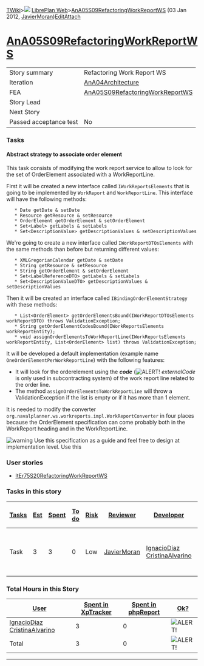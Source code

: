 [TWiki](/twiki/Main/WebHome)&gt;![](/twiki/TWiki/TWikiDocGraphics/web-bg-small.gif) [LibrePlan Web](/twiki/LibrePlan/WebHome)&gt;[AnA05S09RefactoringWorkReportWS](http://wiki.libreplan-enterprise.com/twiki/LibrePlan/AnA05S09RefactoringWorkReportWS "Topic revision: 6 (03 Jan 2012 - 15:17:22)") (03 Jan 2012, [JavierMoran](/twiki/Main/JavierMoran))[Edit](http://wiki.libreplan-enterprise.com/twiki/bin/edit/LibrePlan/AnA05S09RefactoringWorkReportWS?t=1520337835 "Edit this topic text")[Attach](/twiki/bin/attach/LibrePlan/AnA05S09RefactoringWorkReportWS "Attach an image or document to this topic")

 [AnA05S09RefactoringWorkReportWS](/twiki/LibrePlan/AnA05S09RefactoringWorkReportWS)
===============================================================================================================================================



|                        |                                                                                              |
|------------------------|----------------------------------------------------------------------------------------------|
| Story summary          | Refactoring Work Report WS                                                                   |
| Iteration              | [AnA04Architecture](/twiki/LibrePlan/AnA04Architecture)                             |
| FEA                    | [AnA05S09RefactoringWorkReportWS](/twiki/LibrePlan/AnA05S09RefactoringWorkReportWS) |
| Story Lead             |                                                                                              |
| Next Story             |                                                                                              |
| Passed acceptance test | No                                                                                           |

###  Tasks



####  Abstract strategy to associate order element

This task consists of modifying the work report service to allow to look for the set of OrderElement associated with a WorkReportLine.

First it will be created a new interface called `IWorkReportsElements` that is going to be implemented by `WorkReport` and `WorkReportLine`. This interface will have the following methods:

       * Date getDate & setDate
       * Resource getResource & setResource
       * OrderElement getOrderElement & setOrderElement
       * Set<Label> getLabels & setLabels
       * Set<DescriptionValue> getDescriptionValues & setDescriptionValues

We're going to create a new interface called `IWorkReportDTOsElements` with the same methods than before but returning different values:

       * XMLGregorianCalendar getDate & setDate
       * String getResource & setResource
       * String getOrderElement & setOrderElement
       * Set<LabelReferenceDTO> getLabels & setLabels
       * Set<DescriptionValueDTO> getDescriptionValues & setDescriptionValues

Then it will be created an interface called `IBindingOrderElementStrategy` with these methods:

       * List<OrderElement> getOrderElementsBound(IWorkReportDTOsElements workReportDTO) throws ValidationException;
       * String getOrderElementCodesBound(IWorkReportsElements workReportEntity);
       * void assignOrderElementsToWorkReportLine(IWorkReportsElements workReportEntity, List<OrderElement> list) throws ValidationException;

It will be developed a default implementation (example name `OneOrderElementPerWorkReportLine`) with the following features:

-   It will look for the orderelement using the ***code*** (![ALERT!](/twiki/TWiki/TWikiDocGraphics/warning.gif "ALERT!") *externalCode* is only used in subcontracting system) of the work report line related to the order line.
-   The method `assignOrderElementsToWorkReportLine` will throw a ValidationException if the list is empty or if it has more than 1 element.

It is needed to modify the converter `org.navalplanner.ws.workreports.impl.WorkReportConverter` in four places because the OrderElement specification can come probably both in the WorkReport heading and in the WorkReportLine.

![warning](/twiki/TWiki/TWikiDocGraphics/warning.gif) Use this specification as a guide and feel free to design at implementation level. Use this

###  User stories

-   [ItEr75S20RefactoringWorkReportWS](/twiki/LibrePlan/ItEr75S20RefactoringWorkReportWS)

###  Tasks in this story



| [Tasks](http://wiki.libreplan-enterprise.com/twiki/LibrePlan/AnA05S09RefactoringWorkReportWS?sortcol=0;table=2;up=0#sorted_table "Sort by this column") | [Est](http://wiki.libreplan-enterprise.com/twiki/LibrePlan/AnA05S09RefactoringWorkReportWS?sortcol=1;table=2;up=0#sorted_table "Sort by this column") | [Spent](http://wiki.libreplan-enterprise.com/twiki/LibrePlan/AnA05S09RefactoringWorkReportWS?sortcol=2;table=2;up=0#sorted_table "Sort by this column") | [To do](http://wiki.libreplan-enterprise.com/twiki/LibrePlan/AnA05S09RefactoringWorkReportWS?sortcol=3;table=2;up=0#sorted_table "Sort by this column") | [Risk](http://wiki.libreplan-enterprise.com/twiki/LibrePlan/AnA05S09RefactoringWorkReportWS?sortcol=4;table=2;up=0#sorted_table "Sort by this column") | [Reviewer](http://wiki.libreplan-enterprise.com/twiki/LibrePlan/AnA05S09RefactoringWorkReportWS?sortcol=5;table=2;up=0#sorted_table "Sort by this column") | [Developer](http://wiki.libreplan-enterprise.com/twiki/LibrePlan/AnA05S09RefactoringWorkReportWS?sortcol=6;table=2;up=0#sorted_table "Sort by this column") | [Task Name](http://wiki.libreplan-enterprise.com/twiki/LibrePlan/AnA05S09RefactoringWorkReportWS?sortcol=7;table=2;up=0#sorted_table "Sort by this column") | [Start Date](http://wiki.libreplan-enterprise.com/twiki/LibrePlan/AnA05S09RefactoringWorkReportWS?sortcol=8;table=2;up=0#sorted_table "Sort by this column") | [Est End Date](http://wiki.libreplan-enterprise.com/twiki/LibrePlan/AnA05S09RefactoringWorkReportWS?sortcol=9;table=2;up=0#sorted_table "Sort by this column") | [End Date](http://wiki.libreplan-enterprise.com/twiki/LibrePlan/AnA05S09RefactoringWorkReportWS?sortcol=10;table=2;up=0#sorted_table "Sort by this column") |
|------------------------------------------------------------------------------------------------------------------------------------------------------------------|----------------------------------------------------------------------------------------------------------------------------------------------------------------|------------------------------------------------------------------------------------------------------------------------------------------------------------------|------------------------------------------------------------------------------------------------------------------------------------------------------------------|-----------------------------------------------------------------------------------------------------------------------------------------------------------------|---------------------------------------------------------------------------------------------------------------------------------------------------------------------|----------------------------------------------------------------------------------------------------------------------------------------------------------------------|----------------------------------------------------------------------------------------------------------------------------------------------------------------------|-----------------------------------------------------------------------------------------------------------------------------------------------------------------------|-------------------------------------------------------------------------------------------------------------------------------------------------------------------------|----------------------------------------------------------------------------------------------------------------------------------------------------------------------|
| Task                                                                                                                                                             | 3                                                                                                                                                              | 3                                                                                                                                                                | 0                                                                                                                                                                | Low                                                                                                                                                             | [JavierMoran](/twiki/Main/JavierMoran)                                                                                                                     | [IgnacioDiaz](/twiki/Main/IgnacioDiaz) [CristinaAlvarino](/twiki/Main/CristinaAlvarino)                                                            | [Abstract strategy to associate order element](/twiki/LibrePlan/AnA05S09RefactoringWorkReportWS#TasK1)                                                      |                                                                                                                                                                       |                                                                                                                                                                         |                                                                                                                                                                      |

###  Total Hours in this Story

| [User](http://wiki.libreplan-enterprise.com/twiki/LibrePlan/AnA05S09RefactoringWorkReportWS?sortcol=0;table=3;up=0#sorted_table "Sort by this column") | [Spent in XpTracker](http://wiki.libreplan-enterprise.com/twiki/LibrePlan/AnA05S09RefactoringWorkReportWS?sortcol=1;table=3;up=0#sorted_table "Sort by this column") | [Spent in phpReport](http://wiki.libreplan-enterprise.com/twiki/LibrePlan/AnA05S09RefactoringWorkReportWS?sortcol=2;table=3;up=0#sorted_table "Sort by this column") | [Ok?](http://wiki.libreplan-enterprise.com/twiki/LibrePlan/AnA05S09RefactoringWorkReportWS?sortcol=3;table=3;up=0#sorted_table "Sort by this column") |
|-----------------------------------------------------------------------------------------------------------------------------------------------------------------|-------------------------------------------------------------------------------------------------------------------------------------------------------------------------------|-------------------------------------------------------------------------------------------------------------------------------------------------------------------------------|----------------------------------------------------------------------------------------------------------------------------------------------------------------|
| [IgnacioDiaz](/twiki/Main/IgnacioDiaz) [CristinaAlvarino](/twiki/Main/CristinaAlvarino)                                                       | 3                                                                                                                                                                             | 0                                                                                                                                                                             | ![ALERT!](/twiki/TWiki/TWikiDocGraphics/warning.gif "ALERT!")                                                                                              |
| Total                                                                                                                                                           | 3                                                                                                                                                                             | 0                                                                                                                                                                             | ![ALERT!](/twiki/TWiki/TWikiDocGraphics/warning.gif "ALERT!")                                                                                              |

------------------------------------------------------------------------
